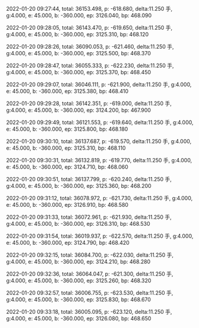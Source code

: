 2022-01-20 09:27:44, total: 36153.498, p: -618.680, delta:11.250 手, g:4.000, e: 45.000, b: -360.000, ep: 3126.040, bp: 468.090

2022-01-20 09:28:05, total: 36143.470, p: -619.650, delta:11.250 手, g:4.000, e: 45.000, b: -360.000, ep: 3125.310, bp: 468.120

2022-01-20 09:28:26, total: 36090.053, p: -621.460, delta:11.250 手, g:4.000, e: 45.000, b: -360.000, ep: 3125.500, bp: 468.370

2022-01-20 09:28:47, total: 36055.333, p: -622.230, delta:11.250 手, g:4.000, e: 45.000, b: -360.000, ep: 3125.370, bp: 468.450

2022-01-20 09:29:07, total: 36046.111, p: -621.900, delta:11.250 手, g:4.000, e: 45.000, b: -360.000, ep: 3125.380, bp: 468.410

2022-01-20 09:29:28, total: 36142.351, p: -619.000, delta:11.250 手, g:4.000, e: 45.000, b: -360.000, ep: 3124.200, bp: 467.900

2022-01-20 09:29:49, total: 36121.553, p: -619.640, delta:11.250 手, g:4.000, e: 45.000, b: -360.000, ep: 3125.800, bp: 468.180

2022-01-20 09:30:10, total: 36137.687, p: -619.570, delta:11.250 手, g:4.000, e: 45.000, b: -360.000, ep: 3125.310, bp: 468.110

2022-01-20 09:30:31, total: 36132.819, p: -619.770, delta:11.250 手, g:4.000, e: 45.000, b: -360.000, ep: 3124.710, bp: 468.060

2022-01-20 09:30:51, total: 36137.799, p: -620.240, delta:11.250 手, g:4.000, e: 45.000, b: -360.000, ep: 3125.360, bp: 468.200

2022-01-20 09:31:12, total: 36078.972, p: -621.730, delta:11.250 手, g:4.000, e: 45.000, b: -360.000, ep: 3126.910, bp: 468.580

2022-01-20 09:31:33, total: 36072.961, p: -621.930, delta:11.250 手, g:4.000, e: 45.000, b: -360.000, ep: 3126.310, bp: 468.530

2022-01-20 09:31:54, total: 36019.937, p: -622.570, delta:11.250 手, g:4.000, e: 45.000, b: -360.000, ep: 3124.790, bp: 468.420

2022-01-20 09:32:15, total: 36084.700, p: -622.030, delta:11.250 手, g:4.000, e: 45.000, b: -360.000, ep: 3124.210, bp: 468.280

2022-01-20 09:32:36, total: 36064.047, p: -621.300, delta:11.250 手, g:4.000, e: 45.000, b: -360.000, ep: 3125.260, bp: 468.320

2022-01-20 09:32:57, total: 36006.755, p: -623.530, delta:11.250 手, g:4.000, e: 45.000, b: -360.000, ep: 3125.830, bp: 468.670

2022-01-20 09:33:18, total: 36005.095, p: -623.120, delta:11.250 手, g:4.000, e: 45.000, b: -360.000, ep: 3126.080, bp: 468.650